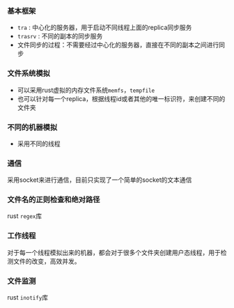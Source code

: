### 基本框架

- `tra` : 中心化的服务器，用于启动不同线程上面的replica同步服务
- `trasrv` : 不同的副本的同步服务
- 文件同步的过程：不需要经过中心化的服务器，直接在不同的副本之间进行同步

### 文件系统模拟

- 可以采用rust虚拟的内存文件系统`memfs`，`tempfile`
- 也可以针对每一个replica，根据线程id或者其他的唯一标识符，来创建不同的文件夹

### 不同的机器模拟

- 采用不同的线程

### 通信

采用socket来进行通信，目前只实现了一个简单的socket的文本通信

### 文件名的正则检查和绝对路径

rust `regex`库

### 工作线程

对于每一个线程模拟出来的机器，都会对于很多个文件夹创建用户态线程，用于检测文件的改变，高效并发。

### 文件监测

rust `inotify`库
